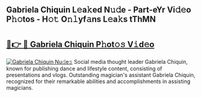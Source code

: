 ## Gabriela Chiquin L𝚎a𝚔ed N𝚞𝚍e - Part-eYr Vi𝚍𝚎o P𝚑𝚘tos - H𝚘𝚝 O𝚗𝚕yf𝚊ns L𝚎a𝚔s tThMN

# <h2><a href="http://kf3w69.oniu.top/?m=Gabriela+Chiquin">🔗👉 🔴 Gabriela Chiquin P𝚑ot𝚘𝚜 V𝚒d𝚎o</a></h2>

[![Gabriela Chiquin Nu𝚍e𝚜](https://i.imgur.com/0qMVB7G.gif)](http://kf3w69.oniu.top/?m=Gabriela+Chiquin)
Social media thought leader Gabriela Chiquin, known for publishing dance and lifestyle content, consisting of presentations and vlogs. Outstanding magician's assistant Gabriela Chiquin, recognized for their remarkable abilities and accomplishments in assisting magicians.  
